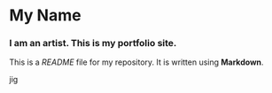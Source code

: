# My Name

### I am an artist. This is my portfolio site.

This is a *README* file for my repository. It is written using **Markdown**.


jig
